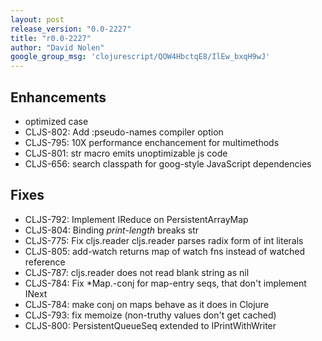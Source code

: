 ```yaml
---
layout: post
release_version: "0.0-2227"
title: "r0.0-2227"
author: "David Nolen"
google_group_msg: 'clojurescript/QOW4HbctqE8/IlEw_bxqH9wJ'
---
```


Enhancements
------------
* optimized case
* CLJS-802: Add :pseudo-names compiler option
* CLJS-795: 10X performance enchancement for multimethods
* CLJS-801: str macro emits unoptimizable js code
* CLJS-656: search classpath for goog-style JavaScript dependencies

Fixes
-----
* CLJS-792: Implement IReduce on PersistentArrayMap
* CLJS-804: Binding *print-length* breaks str
* CLJS-775: Fix cljs.reader cljs.reader parses radix form of int literals
* CLJS-805: add-watch returns map of watch fns instead of watched reference
* CLJS-787: cljs.reader does not read blank string as nil
* CLJS-784: Fix *Map.-conj for map-entry seqs, that don't implement INext
* CLJS-784: make conj on maps behave as it does in Clojure
* CLJS-793: fix memoize (non-truthy values don't get cached)
* CLJS-800: PersistentQueueSeq extended to IPrintWithWriter
